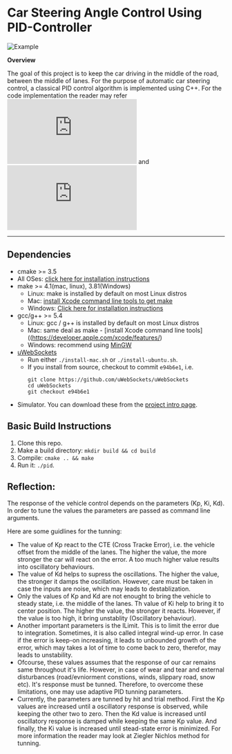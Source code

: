 # Car Steering Angle Control Using PID-Controller
![Example][video1]

**Overview**

The goal of this project is to keep the car driving in the middle of the road, between the middle of lanes. For the purpose of automatic car steering control, a classical PID control algorithm is implemented using C++. For the code implementation the reader may refer ![Main][MainCode] and ![PID][PIDCode]

---

[MainCode]: https://github.com/dringakn/CarND-PID-Control-Project/blob/master/src/main.cpp

[PIDCode]: https://github.com/dringakn/CarND-PID-Control-Project/blob/master/src/PID.cpp

[//]: # (Image References)

<!-- [image1]: ./examples/.png "Image" -->
[video1]: ./examples/Car_Steering_Angle_Control_Using_PID-Controller.gif "Video"

## Dependencies

* cmake >= 3.5
 * All OSes: [click here for installation instructions](https://cmake.org/install/)
* make >= 4.1(mac, linux), 3.81(Windows)
  * Linux: make is installed by default on most Linux distros
  * Mac: [install Xcode command line tools to get make](https://developer.apple.com/xcode/features/)
  * Windows: [Click here for installation instructions](http://gnuwin32.sourceforge.net/packages/make.htm)
* gcc/g++ >= 5.4
  * Linux: gcc / g++ is installed by default on most Linux distros
  * Mac: same deal as make - [install Xcode command line tools]((https://developer.apple.com/xcode/features/)
  * Windows: recommend using [MinGW](http://www.mingw.org/)
* [uWebSockets](https://github.com/uWebSockets/uWebSockets)
  * Run either `./install-mac.sh` or `./install-ubuntu.sh`.
  * If you install from source, checkout to commit `e94b6e1`, i.e.
    ```
    git clone https://github.com/uWebSockets/uWebSockets 
    cd uWebSockets
    git checkout e94b6e1
    ```
* Simulator. You can download these from the [project intro page](https://github.com/udacity/self-driving-car-sim/releases).

## Basic Build Instructions

1. Clone this repo.
2. Make a build directory: `mkdir build && cd build`
3. Compile: `cmake .. && make`
4. Run it: `./pid`. 

## Reflection:

The response of the vehicle control depends on the parameters (Kp, Ki, Kd). In order to tune the values the parameters are passed as command line arguments.

Here are some guidlines for the tunning:
 * The value of Kp react to the CTE (Cross Tracke Error), i.e. the vehicle offset from the middle of the lanes. The higher the value, the more stronger the car will react on the error. A too much higher value results into oscillatory behaviours.
 * The value of Kd helps to supress the oscillations. The higher the value, the stronger it damps the oscillation. However, care must be taken in case the inputs are noise, which may leads to destablization.
 * Only the values of Kp and Kd are not enought to bring the vehicle to steady state, i.e. the middle of the lanes. Th value of Ki help to bring it to center position. The  higher the value, the stronger it reacts. However, if the value is too high, it bring unstablity (Oscillatory behaviour).
 * Another important parameters is the ILimit. This is to limit the error due to integration. Sometimes, it is also called integral wind-up error. In case if the error is keep-on increasing, it leads to unbounded growth of the error, which may takes a lot of time to come back to zero, therefor, may leads to unstability.
 * Ofcourse, these values assumes that the response of our car remains same throughout it's life. However, in case of wear and tear and external disturbances (road/evniorment constions, winds, slippary road, snow etc). It's response must be tunned. Therefore, to overcome these limitations, one may use adaptive PID tunning parameters.
 * Currently, the parameters are tunned by hit and trial method. First the Kp values are increased until a oscillatory response is observed, while keeping the other two to zero. Then the Kd value is increased until oscillatory response is damped while keeping the same Kp value. And finally, the Ki value is increased until stead-state error is minimized. For more information the reader may look at Ziegler Nichlos method for tunning.
